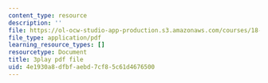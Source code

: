 ```yaml
---
content_type: resource
description: ''
file: https://ol-ocw-studio-app-production.s3.amazonaws.com/courses/18-01sc-single-variable-calculus-fall-2010/4e1930a8dfbfaebd7cf85c61d4676500_7K1sB05pE0A.pdf
file_type: application/pdf
learning_resource_types: []
resourcetype: Document
title: 3play pdf file
uid: 4e1930a8-dfbf-aebd-7cf8-5c61d4676500
---
```

